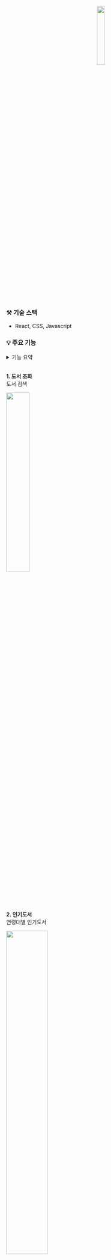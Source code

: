 <div align="center">
 <img src="https://github.com/user-attachments/assets/328efa04-0599-491c-8034-70a986ed02c8" width="20%" height="20%"/>
</div>

### ⚒️ 기술 스택
- React, CSS, Javascript

### 💡 주요 기능 

<details>
<summary>기능 요약</summary>
<div markdown="1">       
 
- 대출하고 싶은 도서를 검색할 수 있고 메인표지 또는 제목을 클릭하면 대출 현황을 알 수 있다
- 인기 도서를 연령대 별로 확인할 수 있다
- "북카트 담기" 버튼을 누르면 북카트에 추가할 수 있고 "삭제" 버튼을 누르면 삭제할 수 있다
- 리뷰 작성 후 삭제 및 수정을 할 수 있다

</div>
</details>

<br>

 **1. 도서 조회**  
 도서 검색   

 <img src="https://github.com/user-attachments/assets/a1bf0032-e24b-4402-83da-6dcf35294921" width="35%" height="35%"/>
 <br>
 
 **2. 인기도서**  
 연령대별 인기도서
  
 <img src="https://github.com/user-attachments/assets/b84be0df-3661-4b03-a26e-bdb2c860fb63" width="47%" height="47%"/>
 <br>

 **3. 북카트**   
 대출신청 및 삭제
 
 <img src="https://github.com/user-attachments/assets/e97e74ea-c00f-46f0-99d6-52c8fbb91061" width="47%" height="47%"/>
 <img src="https://github.com/user-attachments/assets/bff27a89-5287-4114-89d7-b64cdfe78275" width="47%" height="47%"/>
 <br>

 **4. 리뷰 작성**  
리뷰 작성 및 수정, 삭제

<img src="https://github.com/user-attachments/assets/32bc2300-dece-482f-9c55-d514c91b8462" width="47%" height="47%"/>
<br>

### 📍 설계

**- IA**

<img src="https://github.com/user-attachments/assets/9f352a2f-4c13-4e51-b0bb-2a693edcf173" width="47%" height="47%"/> 


**- 요구사항 및 화면설계**

> [Notion 바로가기](`https://www.notion.so/controller-e01d456057ac4c4297c3197fae2532c0)
